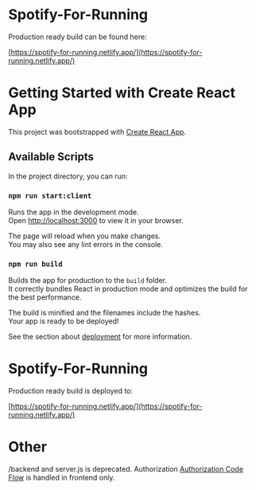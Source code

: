 
# Spotify-For-Running

Production ready build can be found here:

[https://spotify-for-running.netlify.app/](https://spotify-for-running.netlify.app/)

# Getting Started with Create React App

This project was bootstrapped with [Create React App](https://github.com/facebook/create-react-app).

## Available Scripts

In the project directory, you can run:

### `npm run start:client`

Runs the app in the development mode.\
Open [http://localhost:3000](http://localhost:3000) to view it in your browser.

The page will reload when you make changes.\
You may also see any lint errors in the console.

### `npm run build`

Builds the app for production to the `build` folder.\
It correctly bundles React in production mode and optimizes the build for the best performance.

The build is minified and the filenames include the hashes.\
Your app is ready to be deployed!

See the section about [deployment](https://facebook.github.io/create-react-app/docs/deployment) for more information.

# Spotify-For-Running

Production ready build is deployed to:

[https://spotify-for-running.netlify.app/](https://spotify-for-running.netlify.app/)

# Other
 /backend and server.js is deprecated. Authorization [Authorization Code Flow](https://developer.spotify.com/documentation/general/guides/authorization/code-flow/) is handled in frontend only.
